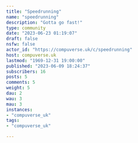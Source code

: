 ```yaml
---
title: "Speedrunning" 
name: "speedrunning"
description: "Gotta go fast!"
type: community
date: "2023-06-23 01:19:07"
draft: false
nsfw: false
actor_id: "https://compuverse.uk/c/speedrunning"
host: compuverse.uk
lastmod: "1969-12-31 19:00:00"
published: "2023-06-09 18:24:37"
subscribers: 16
posts: 5
comments: 5
weight: 5
dau: 2
wau: 3
mau: 3
instances:
- "compuverse_uk"
tags: 
- "compuverse_uk"

---
```

